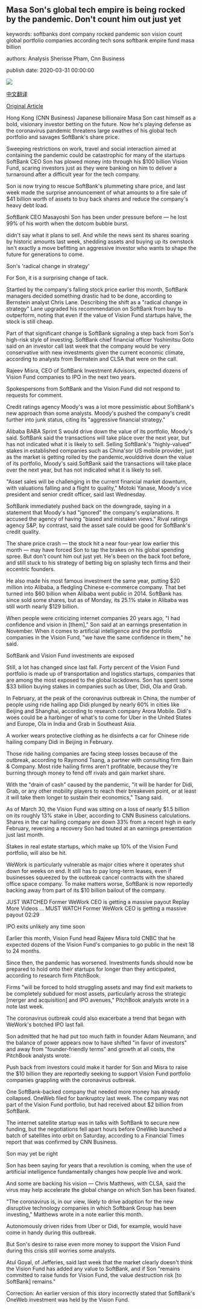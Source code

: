 ## Masa Son's global tech empire is being rocked by the pandemic. Don't count him out just yet

keywords: softbanks dont company rocked pandemic son vision count global portfolio companies according tech sons softbank empire fund masa billion

authors: Analysis Sherisse Pham, Cnn Business

publish date: 2020-03-31 00:00:00

![](https://cdn.cnn.com/cnnnext/dam/assets/200325030252-03-softbank-coronavirus-vision-fund-super-tease.jpg)

[中文翻译](Masa%20Son%27s%20global%20tech%20empire%20is%20being%20rocked%20by%20the%20pandemic.%20Don%27t%20count%20him%20out%20just%20yet_zh.md)

[Original Article](https://edition.cnn.com/2020/03/31/tech/softbank-coronavirus-vision-fund/index.html)

Hong Kong (CNN Business) Japanese billionaire Masa Son cast himself as a bold, visionary investor betting on the future. Now he's playing defense as the coronavirus pandemic threatens large swathes of his global tech portfolio and savages SoftBank's share price.

Sweeping restrictions on work, travel and social interaction aimed at containing the pandemic could be catastrophic for many of the startups SoftBank CEO Son has plowed money into through his $100 billion Vision Fund, scaring investors just as they were banking on him to deliver a turnaround after a difficult year for the tech company.

Son is now trying to rescue SoftBank's plummeting share price, and last week made the surprise announcement of what amounts to a fire sale of $41 billion worth of assets to buy back shares and reduce the company's heavy debt load.

SoftBank CEO Masayoshi Son has been under pressure before — he lost 99% of his worth when the dotcom bubble burst.

didn't say what it plans to sell. And while the news sent its shares soaring by historic amounts last week, shedding assets and buying up its ownstock isn't exactly a move befitting an aggressive investor who wants to shape the future for generations to come.

Son's 'radical change in strategy'

For Son, it is a surprising change of tack.

Startled by the company's falling stock price earlier this month, SoftBank managers decided something drastic had to be done, according to Bernstein analyst Chris Lane. Describing the shift as a "radical change in strategy" Lane upgraded his recommendation on SoftBank from buy to outperform, noting that even if the value of Vision Fund startups halve, the stock is still cheap.

Part of that significant change is SoftBank signaling a step back from Son's high-risk style of investing. SoftBank chief financial officer Yoshimitsu Goto said on an investor call last week that the company would be very conservative with new investments given the current economic climate, according to analysts from Bernstein and CLSA that were on the call.

Rajeev Misra, CEO of SoftBank Investment Advisors, expected dozens of Vision Fund companies to IPO in the next two years.

Spokespersons from SoftBank and the Vision Fund did not respond to requests for comment.

Credit ratings agency Moody's was a lot more pessimistic about SoftBank's new approach than some analysts. Moody's pushed the company's credit further into junk status, citing its "aggressive financial strategy."

Alibaba BABA Sprint S would drive down the value of its portfolio, Moody's said. SoftBank said the transactions will take place over the next year, but has not indicated what it is likely to sell. Selling SoftBank's "highly-valued" stakes in established companies such as China'sor US mobile provider, just as the market is getting roiled by the pandemic,woulddrive down the value of its portfolio, Moody's said.SoftBank said the transactions will take place over the next year, but has not indicated what it is likely to sell.

"Asset sales will be challenging in the current financial market downturn, with valuations falling and a flight to quality," Motoki Yanase, Moody's vice president and senior credit officer, said last Wednesday.

SoftBank immediately pushed back on the downgrade, saying in a statement that Moody's had "ignored" the company's explanations. It accused the agency of having "biased and mistaken views." Rival ratings agency S&P, by contrast, said the asset sale could be good for SoftBank's credit quality.

The share price crash — the stock hit a near four-year low earlier this month — may have forced Son to tap the brakes on his global spending spree. But don't count him out just yet. He's been on the back foot before, and still stuck to his strategy of betting big on splashy tech firms and their eccentric founders.

He also made his most famous investment the same year, putting $20 million into Alibaba, a fledgling Chinese e-commerce company. That bet turned into $60 billion when Alibaba went public in 2014. SoftBank has since sold some shares, but as of Monday, its 25.1% stake in Alibaba was still worth nearly $129 billion.

When people were criticizing internet companies 20 years ago, "I had confidence and vision in [them]," Son said at an earnings presentation in November. When it comes to artificial intelligence and the portfolio companies in the Vision Fund, "we have the same confidence in them," he said.

SoftBank and Vision Fund investments are exposed

Still, a lot has changed since last fall. Forty percent of the Vision Fund portfolio is made up of transportation and logistics startups, companies that are among the most exposed to the global lockdowns. Son has spent some $33 billion buying stakes in companies such as Uber, Didi, Ola and Grab.

In February, at the peak of the coronavirus outbreak in China, the number of people using ride hailing app Didi plunged by nearly 60% in cities like Beijing and Shanghai, according to research company Arora Mobile. Didi's woes could be a harbinger of what's to come for Uber in the United States and Europe, Ola in India and Grab in Southeast Asia.

A worker wears protective clothing as he disinfects a car for Chinese ride hailing company Didi in Beijing in February.

Those ride hailing companies are facing steep losses because of the outbreak, according to Raymond Tsang, a partner with consulting firm Bain & Company. Most ride hailing firms aren't profitable, because they're burning through money to fend off rivals and gain market share.

With the "drain of cash" caused by the pandemic, "it will be harder for Didi, Grab, or any other mobility players to reach their breakeven point, or at least it will take them longer to sustain their economics," Tsang said.

As of March 30, the Vision Fund was sitting on a loss of nearly $1.5 billion on its roughly 13% stake in Uber, according to CNN Business calculations. Shares in the car hailing company are down 33% from a recent high in early February, reversing a recovery Son had touted at an earnings presentation just last month.

Stakes in real estate startups, which make up 10% of the Vision Fund portfolio, will also be hit.

WeWork is particularly vulnerable as major cities where it operates shut down for weeks on end. It still has to pay long-term leases, even if businesses squeezed by the outbreak cancel contracts with the shared office space company. To make matters worse, SoftBank is now reportedly backing away from part of its $10 billion bailout of the company.

JUST WATCHED Former WeWork CEO is getting a massive payout Replay More Videos ... MUST WATCH Former WeWork CEO is getting a massive payout 02:29

IPO exits unlikely any time soon

Earlier this month, Vision Fund head Rajeev Misra told CNBC that he expected dozens of the Vision Fund's companies to go public in the next 18 to 24 months.

Since then, the pandemic has worsened. Investments funds should now be prepared to hold onto their startups for longer than they anticipated, according to research firm PitchBook.

Firms "will be forced to hold struggling assets and may find exit markets to be completely subdued for most assets, particularly across the strategic [merger and acquisition] and IPO avenues," PitchBook analysts wrote in a note last week.

The coronavirus outbreak could also exacerbate a trend that began with WeWork's botched IPO last fall.

Son admitted that he had put too much faith in founder Adam Neumann, and the balance of power appears now to have shifted "in favor of investors" and away from "founder-friendly terms" and growth at all costs, the PitchBook analysts wrote.

Push back from investors could make it harder for Son and Misra to raise the $10 billion they are reportedly seeking to support Vision Fund portfolio companies grappling with the coronavirus outbreak.

One SoftBank-backed company that needed more money has already collapsed. OneWeb filed for bankruptcy last week. The company was not part of the Vision Fund portfolio, but had received about $2 billion from SoftBank.

The internet satellite startup was in talks with SoftBank to secure new funding, but the negotiations fell apart hours before OneWeb launched a batch of satellites into orbit on Saturday, according to a Financial Times report that was confirmed by CNN Business.

Son may yet be right

Son has been saying for years that a revolution is coming, when the use of artificial intelligence fundamentally changes how people live and work.

And some are backing his vision — Chris Matthews, with CLSA, said the virus may help accelerate the global change on which Son has been fixated.

"The coronavirus is, in our view, likely to drive adoption for the new disruptive technology companies in which Softbank Group has been investing," Matthews wrote in a note earlier this month.

Autonomously driven rides from Uber or Didi, for example, would have come in handy during this outbreak.

But Son's desire to raise even more money to support the Vision Fund during this crisis still worries some analysts.

Atul Goyal, of Jefferies, said last week that the market clearly doesn't think the Vision Fund has added any value to SoftBank, and if Son "remains committed to raise funds for Vision Fund, the value destruction risk [to SoftBank] remains."

Correction: An earlier version of this story incorrectly stated that SoftBank's OneWeb investment was held by the Vision Fund.